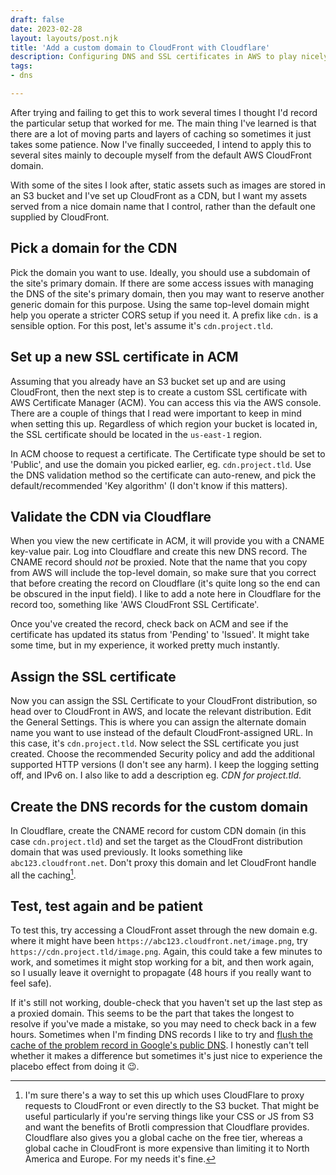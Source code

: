 ```yaml
---
draft: false
date: 2023-02-28
layout: layouts/post.njk
title: 'Add a custom domain to CloudFront with Cloudflare'
description: Configuring DNS and SSL certificates in AWS to play nicely.
tags:
- dns

---
```

After trying and failing to get this to work several times I thought I'd record the particular setup that worked for me. The main thing I've learned is that there are a lot of moving parts and layers of caching so sometimes it just takes some patience. Now I've finally succeeded, I intend to apply this to several sites mainly to decouple myself from the default AWS CloudFront domain.

With some of the sites I look after, static assets such as images are stored in an S3 bucket and I've set up CloudFront as a CDN, but I want my assets served from a nice domain name that I control, rather than the default one supplied by CloudFront.

## Pick a domain for the CDN
Pick the domain you want to use. Ideally, you should use a subdomain of the site's primary domain. If there are some access issues with managing the DNS of the site's primary domain, then you may want to reserve another generic domain for this purpose. Using the same top-level domain might help you operate a stricter CORS setup if you need it. A prefix like `cdn.` is a sensible option. For this post, let's assume it's `cdn.project.tld`.

## Set up a new SSL certificate in ACM
Assuming that you already have an S3 bucket set up and are using CloudFront, then the next step is to create a custom SSL certificate with AWS Certificate Manager (ACM). You can access this via the AWS console. There are a couple of things that I read were important to keep in mind when setting this up. Regardless of which region your bucket is located in, the SSL certificate should be located in the `us-east-1` region.

In ACM choose to request a certificate. The Certificate type should be set to 'Public', and use the domain you picked earlier, eg. `cdn.project.tld`. Use the DNS validation method so the certificate can auto-renew, and pick the default/recommended 'Key algorithm' (I don't know if this matters).

## Validate the CDN via Cloudflare
When you view the new certificate in ACM, it will provide you with a CNAME key-value pair. Log into Cloudflare and create this new DNS record. The CNAME record should _not_ be proxied. Note that the name that you copy from AWS will include the top-level domain, so make sure that you correct that before creating the record on Cloudflare (it's quite long so the end can be obscured in the input field). I like to add a note here in Cloudflare for the record too, something like 'AWS CloudFront SSL Certificate'.

Once you've created the record, check back on ACM and see if the certificate has updated its status from 'Pending' to 'Issued'. It might take some time, but in my experience, it worked pretty much instantly.

## Assign the SSL certificate
Now you can assign the SSL Certificate to your CloudFront distribution, so head over to CloudFront in AWS, and locate the relevant distribution. Edit the General Settings. This is where you can assign the alternate domain name you want to use instead of the default CloudFront-assigned URL. In this case, it's `cdn.project.tld`. Now select the SSL certificate you just created. Choose the recommended Security policy and add the additional supported HTTP versions (I don't see any harm). I keep the logging setting off, and IPv6 on. I also like to add a description eg. _CDN for project.tld_.

## Create the DNS records for the custom domain
In Cloudflare, create the CNAME record for custom CDN domain (in this case `cdn.project.tld`) and set the target as the CloudFront distribution domain that was used previously. It looks something like `abc123.cloudfront.net`. Don't proxy this domain and let CloudFront handle all the caching[^1].

## Test, test again and be patient
To test this, try accessing a CloudFront asset through the new domain e.g. where it might have been `https://abc123.cloudfront.net/image.png`, try `https://cdn.project.tld/image.png`. Again, this could take a few minutes to work, and sometimes it might stop working for a bit, and then work again, so I usually leave it overnight to propagate (48 hours if you really want to feel safe).

If it's still not working, double-check that you haven't set up the last step as a proxied domain. This seems to be the part that takes the longest to resolve if you've made a mistake, so you may need to check back in a few hours. Sometimes when I'm finding DNS records I like to try and [flush the cache of the problem record in Google's public DNS](https://developers.google.com/speed/public-dns/cache). I honestly can't tell whether it makes a difference but sometimes it's just nice to experience the placebo effect from doing it 😉.

[^1]: I'm sure there's a way to set this up which uses CloudFlare to proxy requests to CloudFront or even directly to the S3 bucket. That might be useful particularly if you're serving things like your CSS or JS from S3 and want the benefits of Brotli compression that Cloudflare provides. Cloudflare also gives you a global cache on the free tier, whereas a global cache in CloudFront is more expensive than limiting it to North America and Europe. For my needs it's fine.
